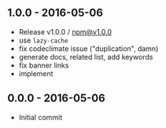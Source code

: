 

## 1.0.0 - 2016-05-06
- Release v1.0.0 / npm@v1.0.0
- use `lazy-cache`
- fix codeclimate issue ("duplication", damn)
- generate docs, related list, add keywords
- fix banner links
- implement

## 0.0.0 - 2016-05-06
- Initial commit